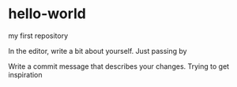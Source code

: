 # hello-world
my first repository

In the editor, write a bit about yourself.
Just passing by

Write a commit message that describes your changes.
Trying to get inspiration
